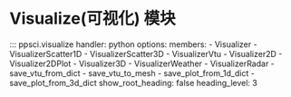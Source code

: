 # Visualize(可视化) 模块

::: ppsci.visualize
    handler: python
    options:
      members:
        - Visualizer
        - VisualizerScatter1D
        - VisualizerScatter3D
        - VisualizerVtu
        - Visualizer2D
        - Visualizer2DPlot
        - Visualizer3D
        - VisualizerWeather
        - VisualizerRadar
        - save_vtu_from_dict
        - save_vtu_to_mesh
        - save_plot_from_1d_dict
        - save_plot_from_3d_dict
      show_root_heading: false
      heading_level: 3
